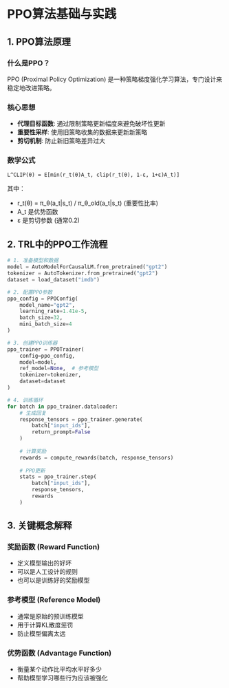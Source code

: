 # PPO算法基础与实践

## 1. PPO算法原理

### 什么是PPO？
PPO (Proximal Policy Optimization) 是一种策略梯度强化学习算法，专门设计来稳定地改进策略。

### 核心思想
- **代理目标函数**: 通过限制策略更新幅度来避免破坏性更新
- **重要性采样**: 使用旧策略收集的数据来更新新策略
- **剪切机制**: 防止新旧策略差异过大

### 数学公式
```
L^CLIP(θ) = E[min(r_t(θ)A_t, clip(r_t(θ), 1-ε, 1+ε)A_t)]
```
其中：
- r_t(θ) = π_θ(a_t|s_t) / π_θ_old(a_t|s_t) (重要性比率)
- A_t 是优势函数
- ε 是剪切参数 (通常0.2)

## 2. TRL中的PPO工作流程

```python
# 1. 准备模型和数据
model = AutoModelForCausalLM.from_pretrained("gpt2")
tokenizer = AutoTokenizer.from_pretrained("gpt2")
dataset = load_dataset("imdb")

# 2. 配置PPO参数
ppo_config = PPOConfig(
    model_name="gpt2",
    learning_rate=1.41e-5,
    batch_size=32,
    mini_batch_size=4
)

# 3. 创建PPO训练器
ppo_trainer = PPOTrainer(
    config=ppo_config,
    model=model,
    ref_model=None,  # 参考模型
    tokenizer=tokenizer,
    dataset=dataset
)

# 4. 训练循环
for batch in ppo_trainer.dataloader:
    # 生成回复
    response_tensors = ppo_trainer.generate(
        batch["input_ids"],
        return_prompt=False
    )
    
    # 计算奖励
    rewards = compute_rewards(batch, response_tensors)
    
    # PPO更新
    stats = ppo_trainer.step(
        batch["input_ids"],
        response_tensors,
        rewards
    )
```

## 3. 关键概念解释

### 奖励函数 (Reward Function)
- 定义模型输出的好坏
- 可以是人工设计的规则
- 也可以是训练好的奖励模型

### 参考模型 (Reference Model)
- 通常是原始的预训练模型
- 用于计算KL散度惩罚
- 防止模型偏离太远

### 优势函数 (Advantage Function)
- 衡量某个动作比平均水平好多少
- 帮助模型学习哪些行为应该被强化
